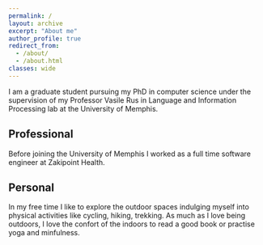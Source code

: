 ```yaml
---
permalink: /
layout: archive
excerpt: "About me"
author_profile: true
redirect_from:
  - /about/
  - /about.html
classes: wide
---
```


I am a graduate student pursuing my PhD in computer science under the supervision of my Professor Vasile Rus in Language and Information Processing lab at the University of Memphis.

## Professional

Before joining the University of Memphis I worked as a full time software engineer at Zakipoint Health.

## Personal

In my free time I like to explore the outdoor spaces indulging myself into physical activities like cycling, hiking, trekking. As much as I love being outdoors, I love the confort of the indoors to read a good book or practise yoga and minfulness.
